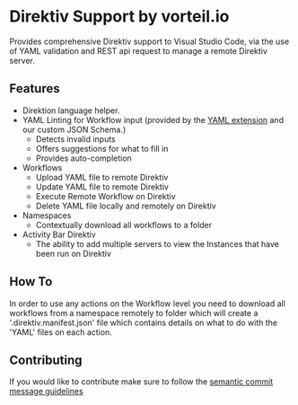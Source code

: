 # Direktiv Support by vorteil.io

Provides comprehensive Direktiv support to Visual Studio Code, via the use of YAML validation and REST api request to manage a remote Direktiv server.

## Features

- Direktion language helper.
- YAML Linting for Workflow input (provided by the [YAML extension](https://marketplace.visualstudio.com/items?itemName=redhat.vscode-yaml) and our custom JSON Schema.)
  - Detects invalid inputs
  - Offers suggestions for what to fill in
  - Provides auto-completion
- Workflows
  - Upload YAML file to remote Direktiv
  - Update YAML file to remote Direktiv
  - Execute Remote Workflow on Direktiv
  - Delete YAML file locally and remotely on Direktiv
- Namespaces
  - Contextually download all workflows to a folder 
- Activity Bar Direktiv
  - The ability to add multiple servers to view the Instances that have been run on Direktiv

## How To

In order to use any actions on the Workflow level you need to download all workflows from a namespace remotely to folder which will create a '.direktiv.manifest.json' file which contains details on what to do with the 'YAML' files on each action. 

## Contributing

If you would like to contribute make sure to follow the [semantic commit message guidelines](https://github.com/angular/angular/blob/master/CONTRIBUTING.md#-commit-message-format)
